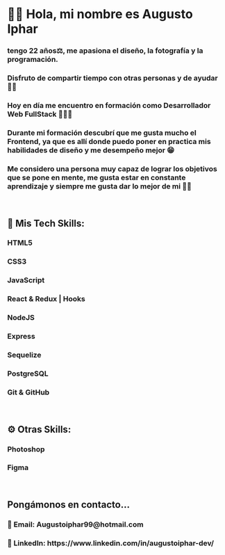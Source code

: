 
<h1>🙋‍♂️ Hola, mi nombre es Augusto Iphar </h1>

<h3>tengo 22 años⚖️, me apasiona el diseño, la fotografía y la programación. </h3>
<h3> Disfruto de compartir tiempo con otras personas y de ayudar 🙌🏼 </h3>
<h3> Hoy en día me encuentro en formación como Desarrollador Web FullStack 👨🏼‍💻 </h3>
<h3>Durante mi formación descubrí que me gusta mucho el Frontend, ya que es allí donde puedo poner en practica mis habilidades de diseño y me desempeño mejor 😁</h3>
<h3>Me considero una persona muy capaz de lograr los objetivos que se pone en mente, me gusta estar en constante aprendizaje y siempre me gusta dar lo mejor de mi 💪🏼 </h3>
<br>
<h2>🧩 Mis Tech Skills:</h2>
<h3>HTML5</h3>
<h3>CSS3</h3>
<h3>JavaScript</h3>
<h3>React & Redux | Hooks</h3>
<h3>NodeJS</h3>
<h3>Express</h3>
<h3>Sequelize</h3>
<h3>PostgreSQL</h3>
<h3>Git & GitHub</h3>
<br>
<h2>⚙ Otras Skills:</h2>
<h3>Photoshop</h3>
<h3>Figma</h3>
<br>
<h2>Pongámonos en contacto...</h2>
<h3>📩 Email: Augustoiphar99@hotmail.com</h3>
<h3>🧐 LinkedIn: https://www.linkedin.com/in/augustoiphar-dev/</h3>